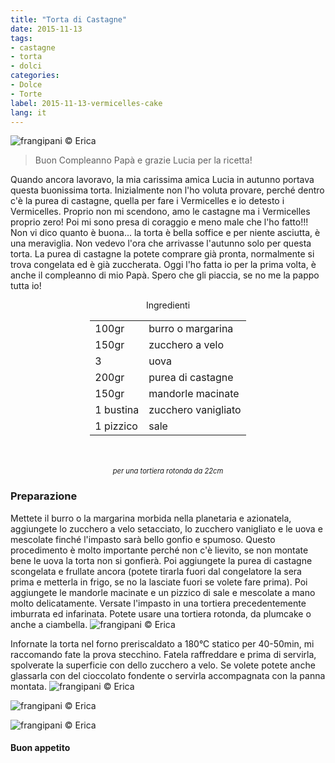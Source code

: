 ```yaml
---
title: "Torta di Castagne"
date: 2015-11-13
tags:
- castagne
- torta
- dolci
categories:
- Dolce
- Torte
label: 2015-11-13-vermicelles-cake
lang: it 
---
```

![](header.jpg "frangipani © Erica")

> Buon Compleanno Papà e grazie Lucia per la ricetta!

Quando ancora lavoravo, la mia carissima amica Lucia in autunno portava questa buonissima torta. Inizialmente non l'ho voluta provare, perché dentro c'è la purea di castagne, quella per fare i Vermicelles e io detesto i Vermicelles. Proprio non mi scendono, amo le castagne ma i Vermicelles proprio zero! Poi mi sono presa di coraggio e meno male che l'ho fatto!!! Non vi dico quanto è buona... la torta è bella soffice e per niente asciutta, è una meraviglia. Non vedevo l'ora che arrivasse l'autunno solo per questa torta. La purea di castagne la potete comprare già pronta, normalmente si trova congelata ed è già zuccherata. Oggi l'ho fatta io per la prima volta, è anche il compleanno di mio Papà. Spero che gli piaccia, se no me la pappo tutta io!


<div id="wrapper" style="text-align: center">
  <div id="yourdiv" style="display: inline-block;">
    <div class="ingredients">
      <div class="ingredients-title">Ingredienti</div>
      <table>
        <tbody>
          </tr>
          <tr>
            <td>100gr</td>
            <td>burro o margarina</td>
          </tr>
          <tr>
            <td>150gr</td>
            <td>zucchero a velo</td>
          </tr>
          <tr>
            <td>3</td>
            <td>uova</td>
          </tr>
          <tr>
            <td>200gr</td>
            <td>purea di castagne</td>
          </tr>
          <tr>
            <td>150gr</td>
            <td>mandorle macinate</td>
          </tr>
          <tr>
            <td>1 bustina</td>
            <td>zucchero vanigliato</td>
          </tr>
          <tr>
            <td>1 pizzico</td>
            <td>sale</td>  
          </tr>
        </tbody>
      </table>
      <br></br>
      <i class="pull-right" style="font-size: 80%;">per una tortiera rotonda da 22cm</i>
    </div>
  </div>
</div>


<h3>
  <font color="grey">
    <i class="fa fa-cogs"></i>
  </font> Preparazione
</h3>

Mettete il burro o la margarina morbida nella planetaria e azionatela, aggiungete lo zucchero a velo setacciato, lo zucchero vanigliato e le uova e mescolate finché l'impasto sarà bello gonfio e spumoso. Questo procedimento è molto importante perché non c'è lievito, se non montate bene le uova la torta non si gonfierà. Poi aggiungete la purea di castagne scongelata e frullate ancora (potete tirarla fuori dal congelatore la sera prima e metterla in frigo, se no la lasciate fuori se volete fare prima). Poi aggiungete le mandorle macinate e un pizzico di sale e mescolate a mano molto delicatamente. Versate l'impasto in una tortiera precedentemente imburrata ed infarinata. Potete usare una tortiera rotonda, da plumcake o anche a ciambella.
![](teglia.jpg "frangipani © Erica")

Infornate la torta nel forno preriscaldato a 180°C statico per 40-50min, mi raccomando fate la prova stecchino. Fatela raffreddare e prima di servirla, spolverate la superficie con dello zucchero a velo. Se volete potete anche glassarla con del cioccolato fondente o servirla accompagnata con la panna montata.
![](risultato1.jpg "frangipani © Erica")

![](risultato2.jpg "frangipani © Erica")

![](risultato3.jpg "frangipani © Erica")

<h4>Buon appetito
  <font color="red">
    <i class="fa fa-smile-o"></i>
  </font>
</h4>